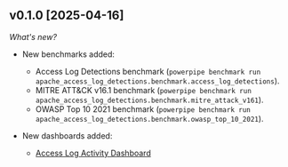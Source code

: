 ## v0.1.0 [2025-04-16]

_What's new?_

- New benchmarks added:
  - Access Log Detections benchmark (`powerpipe benchmark run apache_access_log_detections.benchmark.access_log_detections`).
  - MITRE ATT&CK v16.1 benchmark (`powerpipe benchmark run apache_access_log_detections.benchmark.mitre_attack_v161`).
  - OWASP Top 10 2021 benchmark (`powerpipe benchmark run apache_access_log_detections.benchmark.owasp_top_10_2021`).

- New dashboards added:
  - [Access Log Activity Dashboard](https://hub.powerpipe.io/mods/turbot/tailpipe-mod-apache-access-log-detections/dashboards/dashboard.activity_dashboard)
